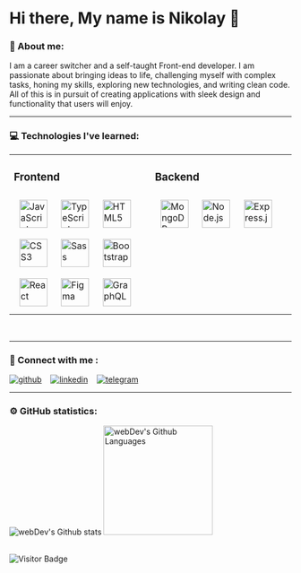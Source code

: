 
# Hi there, My name is Nikolay :wave:

### :memo: About me:

I am a career switcher and a self-taught Front-end developer. I am passionate about bringing ideas to life, challenging myself with complex tasks, honing my skills, exploring new technologies, and writing clean code. All of this is in pursuit of creating applications with sleek design and functionality that users will enjoy.

---

### :computer: Technologies I've learned:

<table><tr><td valign="top" width="50%">

### Frontend  
<div align="left">  
<a href="https://www.javascript.com/" target="_blank"><img style="margin: 10px" src="https://profilinator.rishav.dev/skills-assets/javascript-original.svg" alt="JavaScript" height="50" /></a>  
<a href="https://www.typescriptlang.org/" target="_blank"><img style="margin: 10px" src="https://profilinator.rishav.dev/skills-assets/typescript-original.svg" alt="TypeScript" height="50" /></a>  
<a href="https://en.wikipedia.org/wiki/HTML5" target="_blank"><img style="margin: 10px" src="https://profilinator.rishav.dev/skills-assets/html5-original-wordmark.svg" alt="HTML5" height="50" /></a>  
<a href="https://www.w3schools.com/css/" target="_blank"><img style="margin: 10px" src="https://profilinator.rishav.dev/skills-assets/css3-original-wordmark.svg" alt="CSS3" height="50" /></a>  
<a href="https://sass-lang.com/" target="_blank"><img style="margin: 10px" src="https://profilinator.rishav.dev/skills-assets/sass-original.svg" alt="Sass" height="50" /></a> 
<a href="https://getbootstrap.com/docs/3.4/javascript/" target="_blank"><img style="margin: 10px" src="https://profilinator.rishav.dev/skills-assets/bootstrap-plain.svg" alt="Bootstrap" height="50" /></a>  
<a href="https://reactjs.org/" target="_blank"><img style="margin: 10px" src="https://profilinator.rishav.dev/skills-assets/react-original-wordmark.svg" alt="React" height="50" /></a>  
<a href="https://www.figma.com/" target="_blank"><img style="margin: 10px" src="https://profilinator.rishav.dev/skills-assets/figma-icon.svg" alt="Figma" height="50" /></a>  
<a href="https://graphql.org/" target="_blank"><img style="margin: 10px" src="https://profilinator.rishav.dev/skills-assets/graphql.png" alt="GraphQL" height="50" /></a>  
</div>

</td><td valign="top" width="50%">

### Backend  
<div align="left">  
<a href="https://www.mongodb.com/" target="_blank"><img style="margin: 10px" src="https://profilinator.rishav.dev/skills-assets/mongodb-original-wordmark.svg" alt="MongoDB" height="50" /></a>  
<a href="https://nodejs.org/" target="_blank"><img style="margin: 10px" src="https://profilinator.rishav.dev/skills-assets/nodejs-original-wordmark.svg" alt="Node.js" height="50" /></a>  
<a href="https://expressjs.com/" target="_blank"><img style="margin: 10px" src="https://profilinator.rishav.dev/skills-assets/express-original-wordmark.svg" alt="Express.js" height="50" /></a>  
</div>

</td></tr></table>  

<br/>  

---

### :speech_balloon: Connect with me :

[![github](https://img.shields.io/badge/github-000000?style=for-the-badge&logo=github&logoColor=white)](https://www.github.com/NikolayVerstak)  &nbsp;&nbsp;
[![linkedin](https://img.shields.io/badge/linkedin-0A66C2?style=for-the-badge&logo=linkedin&logoColor=white)](https://www.linkedin.com/in/nikolay-verstak/)  &nbsp;&nbsp;
[![telegram](https://img.shields.io/badge/telegram-1DA1F2?style=for-the-badge&logo=telegram&logoColor=white)](https://t.me/NikoVerstak)

---

### :gear: GitHub statistics:

<div >
<span>
      <img src="http://github-readme-streak-stats.herokuapp.com?user=NikolayVerstak&theme=dark&background=000000" alt="webDev's Github stats"/>
</span>
<span>
     <img height="195px" alt="webDev's Github Languages" src="https://github-readme-stats-sigma-five.vercel.app/api/top-langs/?username=NikolayVerstak&layout=compact&theme=vision-friendly-dark" />
</span>
</div>

<br/>

![Visitor Badge](https://visitor-badge.laobi.icu/badge?page_id=NikolayVerstak)

